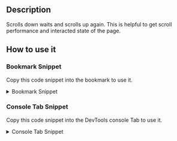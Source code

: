 ## Description

Scrolls down waits and scrolls up again.
This is helpful to get scroll performance and interacted state of the page.

## How to use it

<!-- START-HOW_TO[] -->




### Bookmark Snippet

Copy this code snippet into the bookmark to use it.



<details>

<summary>Bookmark Snippet</summary>


```javascript

javascript:(() => {var scrollHeight = document.documentElement.scrollHeight;
window.scroll({
    top: scrollHeight,
    behavior: 'smooth'
});
// wait for a second, then scroll back up
setTimeout(function () { return window.scroll({
    top: 0,
    behavior: 'smooth'
}); }, 3000);
console.log('scroll done!');
)()
``` 




</details>




### Console Tab Snippet

Copy this code snippet into the DevTools console Tab to use it.



<details>

<summary>Console Tab Snippet</summary>


```javascript

var scrollHeight = document.documentElement.scrollHeight;
window.scroll({
    top: scrollHeight,
    behavior: 'smooth'
});
// wait for a second, then scroll back up
setTimeout(function () { return window.scroll({
    top: 0,
    behavior: 'smooth'
}); }, 3000);
console.log('scroll done!');

``` 




</details>




<!-- END-HOW_TO -->











